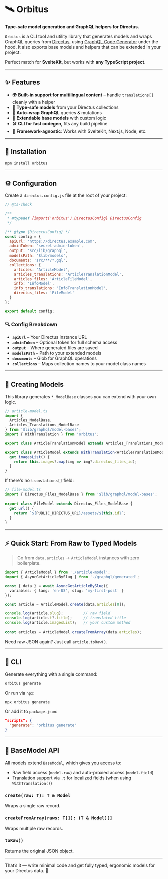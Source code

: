 # 🛰️ Orbitus

**Type-safe model generation and GraphQL helpers for Directus.**

`Orbitus` is a CLI tool and utility library that generates models and wraps GraphQL queries from [Directus](https://directus.io/), using [GraphQL Code Generator](https://the-guild.dev/graphql/codegen/docs/getting-started) under the hood. It also exports base models and helpers that can be extended in your project.

Perfect match for **SvelteKit**, but works with **any TypeScript project**.

---

## ✨ Features

* 🌍 **Built-in support for multilingual content** – handle `translations[]` cleanly with a helper
* 🧠 **Type-safe models** from your Directus collections
* 🔌 **Auto-wrap GraphQL** queries & mutations
* 🧱 **Extendable base models** with custom logic
* 🛠️ **CLI for fast codegen**, fits any build pipeline
* 🎯 **Framework-agnostic**: Works with SvelteKit, Next.js, Node, etc.

---

## 🚀 Installation

```bash
npm install orbitus
```

---

## ⚙️ Configuration

Create a `directus.config.js` file at the root of your project:

```javascript
// @ts-check

/**
 * @typedef {import('orbitus').DirectusConfig} DirectusConfig
 */

/** @type {DirectusConfig} */
const config = {
  apiUrl: 'https://directus.example.com',
  adminToken: 'secret-admin-token',
  output: 'src/lib/graphql',
  modelsPath: '$lib/models',
  documents: 'src/**/*.gql',
  collections: {
    articles: 'ArticleModel',
    articles_translations: 'ArticleTranslationModel',
    articles_files: 'ArticleFileModel',
    info: 'InfoModel',
    info_translations: 'InfoTranslationModel',
    directus_files: 'FileModel'
  }
};

export default config;
```

### 🔍 Config Breakdown

* **`apiUrl`** – Your Directus instance URL
* **`adminToken`** – Optional token for full schema access
* **`output`** – Where generated files are saved
* **`modelsPath`** – Path to your extended models
* **`documents`** – Glob for GraphQL operations
* **`collections`** – Maps collection names to your model class names

---

## 🧱 Creating Models

This library generates `*_ModelBase` classes you can extend with your own logic.

```ts
// article-model.ts
import {
  Articles_ModelBase,
  Articles_Translations_ModelBase
} from '$lib/graphql/model-bases';
import { WithTranslation } from 'orbitus';

export class ArticleTranslationModel extends Articles_Translations_ModelBase {}

export class ArticleModel extends WithTranslation<ArticleTranslationModel>()(Articles_ModelBase) {
  get imagesList() {
    return this.images?.map(img => img?.directus_files_id);
  }
}
```

If there's no `translations[]` field:

```ts
// file-model.ts
import { Directus_Files_ModelBase } from '$lib/graphql/model-bases';

export class FileModel extends Directus_Files_ModelBase {
  get url() {
    return `${PUBLIC_DIRECTUS_URL}/assets/${this.id}`;
  }
}
```

---

## ⚡ Quick Start: From Raw to Typed Models

> Go from `data.articles` → `ArticleModel` instances with zero boilerplate.

```ts
import { ArticleModel } from './article-model';
import { AsyncGetArticleBySlug } from './graphql/generated';

const { data } = await AsyncGetArticleBySlug({
  variables: { lang: 'en-US', slug: 'my-first-post' }
});

const article = ArticleModel.create(data.articles[0]);

console.log(article.slug);         // raw field
console.log(article.t?.title);     // translated title
console.log(article.imagesList);   // your custom method

const articles = ArticleModel.createFromArray(data.articles);
```

Need raw JSON again? Just call `article.toRaw()`.

---

## 🧪 CLI

Generate everything with a single command:

```bash
orbitus generate
```

Or run via `npx`:

```bash
npx orbitus generate
```

Or add it to `package.json`:

```json
"scripts": {
  "generate": "orbitus generate"
}
```

---

## 🧩 BaseModel API

All models extend `BaseModel`, which gives you access to:

* Raw field access (`model.raw`) and auto-proxied access (`model.field`)
* Translation support via `.t` for localized fields (when using `WithTranslation()`)

### `create(raw: T): T & Model`

Wraps a single raw record.

### `createFromArray(raws: T[]): (T & Model)[]`

Wraps multiple raw records.

### `toRaw()`

Returns the original JSON object.

---

That’s it — write minimal code and get fully typed, ergonomic models for your Directus data. 🎯
